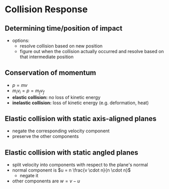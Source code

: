# Collision Response
## Determining time/position of impact
- options:
  - resolve collision based on new position
  - figure out when the collision actually occurred and resolve based on that intermediate position

## Conservation of momentum
- $p = mv$
- $m_iv_i = p = m_fv_f$
- **elastic collision:** no loss of kinetic energy
- **inelastic collision:** loss of kinetic energy (e.g. deformation, heat)

## Elastic collision with static axis-aligned planes
- negate the corresponding velocity component
- preserve the other components

## Elastic collision with static angled planes
- split velocity into components with respect to the plane's normal
- normal component is $u = n \frac{v \cdot n}{n \cdot n}$
  - negate it
- other components are $w = v - u$